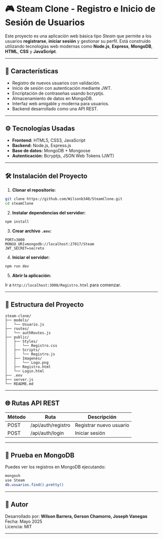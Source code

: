 # 🎮 Steam Clone - Registro e Inicio de Sesión de Usuarios

Este proyecto es una aplicación web básica tipo *Steam* que permite a los usuarios **registrarse**, **iniciar sesión** y gestionar su perfil. Está construido utilizando tecnologías web modernas como **Node.js**, **Express**, **MongoDB**, **HTML**, **CSS** y **JavaScript**.

---

## 📌 Características

- Registro de nuevos usuarios con validación.
- Inicio de sesión con autenticación mediante JWT.
- Encriptación de contraseñas usando bcryptjs.
- Almacenamiento de datos en MongoDB.
- Interfaz web amigable y moderna para usuarios.
- Backend desarrollado como una API REST.

---

## ⚙️ Tecnologías Usadas

- **Frontend:** HTML5, CSS3, JavaScript
- **Backend:** Node.js, Express.js
- **Base de datos:** MongoDB + Mongoose
- **Autenticación:** Bcryptjs, JSON Web Tokens (JWT)

---

## 🛠️ Instalación del Proyecto

1. **Clonar el repositorio:**

```bash
git clone https://github.com/Wilsonb340/SteamClone.git
cd steamClone
```

2. **Instalar dependencias del servidor:**

```bash
npm install
```

3. **Crear archivo `.env`:**

```env
PORT=3000
MONGO_URI=mongodb://localhost:27017/Steam
JWT_SECRET=secreto
```

4. **Iniciar el servidor:**

```bash
npm run dev
```

5. **Abrir la aplicación:**

Ir a `http://localhost:3000/Registro.html` para comenzar.

---

## 📁 Estructura del Proyecto

```
steam-clone/
├── models/
│   └── Usuario.js
├── routes/
│   └── authRoutes.js
├── public/
│   ├── Styles/
│   │   └── Registro.css
│   ├── Scripts/
│   │   └── Registro.js
│   ├── Imagenes/
│   │   └── Logo.png
│   ├── Registro.html
│   └── Login.html
├── .env
├── server.js
└── README.md
```

---

## 🌐 Rutas API REST

| Método | Ruta                      | Descripción                  |
|--------|---------------------------|------------------------------|
| POST   | /api/auth/registro        | Registrar nuevo usuario      |
| POST   | /api/auth/login           | Iniciar sesión               |

---

## 🧪 Prueba en MongoDB

Puedes ver los registros en MongoDB ejecutando:

```bash
mongosh
use Steam
db.usuarios.find().pretty()
```

---

## 🧑 Autor

Desarrollado por: **Wilson Barrera, Gerson Chamorro, Joseph Vanegas**  
Fecha: Mayo 2025  
Licencia: MIT

---
